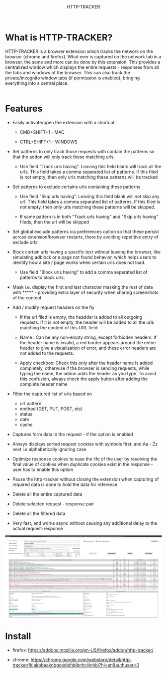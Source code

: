 <div align="center">HTTP-TRACKER</div>
<br/><br/>

# What is HTTP-TRACKER?

HTTP-TRACKER is a browser extension which tracks the network on the browser (chrome and firefox). What ever is captured on the network tab in a browser, the same and more can be done by this extension. This provides a centralized window which displays the entire requests - responses from all the tabs and windows of the browser. This can also track the private/incognito window tabs (if permission is enabled), bringing everything into a central place.
<br/><br/>

# Features

* Easily activate/open the extension with a shortcut
	* CMD+SHIFT+1 - MAC

	* CTRL+SHIFT+1 - WINDOWS

* Set patterns to only track those requests with contain the patterns so that the addon will only track those matching urls.
	* Use field "Track urls having". Leaving this field blank will track all the urls. This field takes a comma separated list of patterns. If this filed is not empty, then only urls matching these patterns will be tracked

* Set patterns to exclude certains urls containing these patterns
	* Use field "Skip urls having". Leaving this field blank will not skip any url. This field takes a comma separated list of patterns. If this filed is not empty, then only urls matching these patterns will be skipped.

	* If same pattern is in both "Track urls having" and "Skip urls having" fileds, then the url will be skipped

* Set global exclude patterns via preferences option so that these persist across extension/browser restarts, there by avoiding repetitive entry of exclude urls

* Block certain urls having a specific text without leaving the browser, like simulating adblock or a page not found behavior, which helps users to identify how a site / page works when certain urls does not load.
	* Use field "Block urls having" to add a comma seperated list of patterns to block urls.

* Mask i.e. display the first and last character masking the rest of data with ***** - providing extra layer of security when sharing screenshots of the content

* Add / modify request headers on the fly
	* If the url filed is empty, the headder is added to all outgoing requests. If it is not empty, the header will be added to all the urls matching the content of this URL field.

	* Name : Can be any non-empty string, except forbidden headers. If the header name is invalid, a red border appears around the entire header to give a visualization of error, and these error headers are not added to the requests.

	* Apply checkbox: Check this only after the header name is added completely, otherwise if the browser is sending requests, while typing the name, the addon adds the header as you type. To avoid this confusion, always check the apply button after adding the complete header name

* Filter the captured list of urls based on
	* url pattern
	* method (GET, PUT, POST, etc)
	* status
	* date
	* cache

* Captures form data in the request - if the option is enabled

* Always displays sorted request cookies with symbols first, and Aa - Zz next i.e alphabetically ignoring case

* Optimize response cookies to ease the life of the user by resolving the final value of cookies when duplicate cookies exist in the response - user has to enable this option

* Pause the http-tracker without closing the extension when capturing of required data is done to hold the data for reference

* Delete all the entire captured data

* Delete selected request - response pair

* Delete all the filtered data

* Very fast, and works async without causing any additional delay to the actual request-response

![](screenshots/v2.2.3.png)

# Install

* firefox: https://addons.mozilla.org/en-US/firefox/addon/http-tracker/

* chrome: https://chrome.google.com/webstore/detail/http-tracker/fklakbbaaknbgcedidhblbnhclijnhbi?hl=en&authuser=0